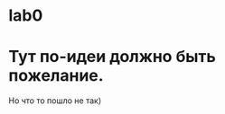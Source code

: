 # lab0

Тут по-идеи должно быть пожелание.
=================================
Но что то пошло не так)
